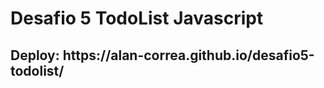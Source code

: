 <h1>Desafio 5 TodoList Javascript</h1>
<h2>Deploy: https://alan-correa.github.io/desafio5-todolist/</h2>
